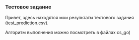 ### Тестовое задание

Привет, здесь находятся мои результаты тестового задания (test_prediction.csv).

Алгоритм выполнения можно посмотреть в файлах cs_go)
